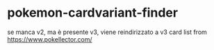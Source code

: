 # pokemon-cardvariant-finder

se manca v2, ma è presente v3, viene reindirizzato a v3
card list from https://www.pokellector.com/